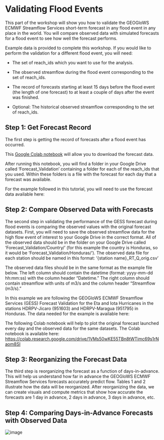 # Validating Flood Events 

This part of the workshop will show you how to validate the 
GEOGloWS ECMWF Streamflow Services short-term forecast in any 
flood event in any place in the world. You will compare observed 
data with simulated forecasts for a flood event to see how well 
the forecast performs.

Example data is provided to complete this workshop. If you would like to perform 
the validation for a different flood event, you will need:

* The set of reach_ids which you want to use for the analysis.

* The observed streamflow during the flood event corresponding to the set of reach_ids.

* The record of forecasts starting at least 15 days before the flood event 
(the length of one forecast) to at least a couple of days after the event was finished.

* Optional: The historical observed streamflow corresponding to the set of reach_ids.

## Step 1: Get Forecast Record
The first step is getting the record of forecasts after a flood event has occurred.

This [Google Colab notebook][4] will allow you to download the forecast data.

[4]: https://colab.research.google.com/drive/1y2eVRJpfcdISB25U0lCBZ7z6up14wswg

After running this notebook, you will find a folder in your Google Drive called ‘Forecast_Validation’ 
containing a folder for each of the reach_ids that you used. Within these folders is a file with the forecast 
for each day that a forecast was available.

For the example followed in this tutorial, you will need to use the forecast data available here:
<!--these links do not work:)-->

## Step 2: Compare Observed Data with Forecasts

The second step in validating the performance of the GESS forecast during flood events is comparing the observed values with the original forecast datasets. First, you will need to save the observed streamflow data for the high flow event of interest to your Google Drive in the correct format. All of the observed data should be in the folder on your Google Drive called ‘Forecast_Validation/Country/’ (for this example the country is Honduras, so it would be ‘Forecast_Validation/Honduras/’). The observed data file for each station should be named in this format: ‘{station name}_RT_Q_orig.csv’

The observed data files should be in the same format as the example file below. The left column should contain the datetime (format: yyyy-mm-dd hh:mm:ss) with the column header “Datetime.” The right column should contain streamflow with units of m3/s and the column header “Streamflow (m3/s).”

In this example we are following the GEOGloWS ECMWF Streamflow Services (GESS) Forecast Validation for the Eta and Iota Hurricanes in the stations HDRPV-Jicaro (951603) and HDRPV-Maragua (951795) in Honduras. The data needed for the example is available here:

The following Colab notebook will help to plot the original forecast launched every day and the observed data for the same datasets. The Colab notebook is available here: https://colab.research.google.com/drive/1VMs50wKE55TBn8tWTimc69s1rNaom8SI
## Step 3: Reorganizing the Forecast Data

The third step is reorganizing the forecast as a function of days-in-advance. This will help us understand how far in advance the GEOGloWS ECMWF Streamflow Services forecasts accurately predict flow. Tables 1 and 2 illustrate how the data will be reorganized. After reorganizing the data, we can create visuals and compute metrics that show how accurate the forecasts are 1 day in advance, 2 days in advance, 3 days in advance, etc.

## Step 4: Comparing Days-in-Advance Forecasts with Observed Data

![image](img/screenshot.png)

<!--most of this information is taken from https://training.geoglows.org/en/latest/content/streamflow-model/forecast-skill-evaluation.html#-->